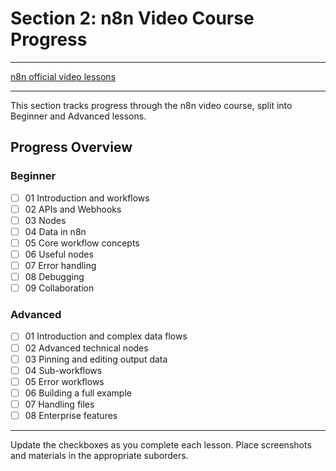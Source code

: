 # Section 2: n8n Video Course Progress

---

[n8n official video lessons](https://docs.n8n.io/video-courses/#beginner)

---

This section tracks progress through the n8n video course, split into Beginner and Advanced lessons.

## Progress Overview

### Beginner

- [ ] 01 Introduction and workflows
- [ ] 02 APIs and Webhooks
- [ ] 03 Nodes
- [ ] 04 Data in n8n
- [ ] 05 Core workflow concepts
- [ ] 06 Useful nodes
- [ ] 07 Error handling
- [ ] 08 Debugging
- [ ] 09 Collaboration

### Advanced

- [ ] 01 Introduction and complex data flows
- [ ] 02 Advanced technical nodes
- [ ] 03 Pinning and editing output data
- [ ] 04 Sub-workflows
- [ ] 05 Error workflows
- [ ] 06 Building a full example
- [ ] 07 Handling files
- [ ] 08 Enterprise features

---

Update the checkboxes as you complete each lesson. Place screenshots and materials in the appropriate suborders.
